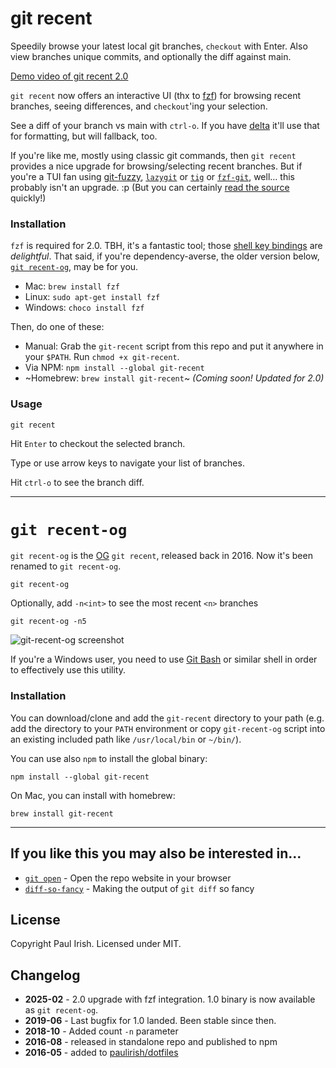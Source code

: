 # git recent

Speedily browse your latest local git branches, `checkout` with Enter. Also view  branches unique commits, and optionally the diff against main.

[Demo video of git recent 2.0](https://github.com/user-attachments/assets/441f0b9b-8469-41bd-a826-0bb0cd7c7de8)

`git recent` now offers an interactive UI (thx to [fzf](https://github.com/junegunn/fzf)) for browsing recent branches, seeing differences, and `checkout`'ing your selection.

See a diff of your branch vs main with `ctrl-o`. If you have [delta](https://dandavison.github.io/delta//) it'll use that for formatting, but will fallback, too.

If you're like me, mostly using classic git commands, then `git recent` provides a nice upgrade for browsing/selecting recent branches. But if you're a TUI fan using [git-fuzzy](https://github.com/bigH/git-fuzzy), [`lazygit`](https://github.com/jesseduffield/lazygit) or [`tig`](https://jonas.github.io/tig/) or [`fzf-git`](https://github.com/junegunn/fzf-git.sh), well… this probably isn't an upgrade. :p  (But you can certainly [read the source](/git-recent) quickly!)


### Installation

`fzf` is required for 2.0. TBH, it's a fantastic tool; those [shell key bindings](https://junegunn.github.io/fzf/shell-integration/) are _delightful_. That said, if you're dependency-averse, the older version below, [`git recent-og`](#git-recent-og), may be for you.

* Mac: `brew install fzf`
* Linux: `sudo apt-get install fzf`
* Windows: `choco install fzf`

Then, do one of these:

* Manual: Grab the `git-recent` script from this repo and put it anywhere in your `$PATH`. Run `chmod +x git-recent`.
* Via NPM: `npm install --global git-recent`
* ~Homebrew: `brew install git-recent`~ _(Coming soon! Updated for 2.0)_

### Usage

    git recent

Hit `Enter` to checkout the selected branch.

Type or use arrow keys to navigate your list of branches.

Hit `ctrl-o` to see the branch diff.

--------------------------------

# `git recent-og`

`git recent-og` is the [OG](https://www.urbandictionary.com/define.php?term=OG) `git recent`, released back in 2016. Now it's been renamed to `git recent-og`.

    git recent-og

Optionally, add `-n<int>` to see the most recent `<n>` branches

    git recent-og -n5

![git-recent-og screenshot](https://cloud.githubusercontent.com/assets/39191/17446638/039d4cee-5aff-11e6-9e11-4294f0020513.png)

If you're a Windows user, you need to use [Git Bash](https://git-scm.com/downloads) or similar shell in order to effectively use this utility.

### Installation

You can download/clone and add the `git-recent` directory to your path (e.g. add the directory to your `PATH` environment
or copy `git-recent-og` script into an existing included path like `/usr/local/bin` or `~/bin/`).

You can use also `npm` to install the global binary:

    npm install --global git-recent

On Mac, you can install with homebrew:

    brew install git-recent

----------

## If you like this you may also be interested in...

- [`git open`](https://github.com/paulirish/git-open) - Open the repo website in your browser
- [`diff-so-fancy`](https://github.com/so-fancy/diff-so-fancy/) - Making the output of `git diff` so fancy

## License

Copyright Paul Irish. Licensed under MIT.

## Changelog

- **2025-02** - 2.0 upgrade with fzf integration. 1.0 binary is now available as `git recent-og`.
- **2019-06** - Last bugfix for 1.0 landed. Been stable since then.
- **2018-10** - Added count `-n` parameter
- **2016-08** - released in standalone repo and published to npm
- **2016-05** - added to [paulirish/dotfiles](https://github.com/paulirish/dotfiles/commit/1ca1ff760832af558447145fa2a367046b1829d2)
